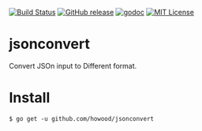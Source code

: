 [![Build Status](https://travis-ci.org/howood/jsonconvert.svg?branch=master)](https://travis-ci.org/howood/jsonconvert)
[![GitHub release](http://img.shields.io/github/release/howood/jsonconvert.svg?style=flat-square)][release]
[![godoc](https://img.shields.io/badge/godoc-reference-blue.svg?style=flat-square)](http://godoc.org/github.com/howood/jsonconvert)
[![MIT License](http://img.shields.io/badge/license-MIT-blue.svg?style=flat-square)][license]

[release]: https://github.com/howood/jsonconvert/releases
[license]: https://github.com/howood/jsonconvert/blob/master/LICENSE

# jsonconvert

Convert JSOn input to Different format.

# Install

```
$ go get -u github.com/howood/jsonconvert
```
